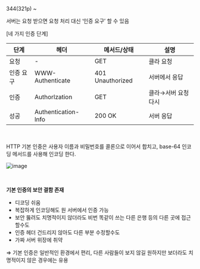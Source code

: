 344(321p) ~

서버는 요청 받으면 요청 처리 대신 ‘인증 요구’ 할 수 있음

[네 가지 인증 단계]

| 단계      | 헤더                | 메서드/상태      | 설명                |
| --------- | ------------------- | ---------------- | ------------------- |
| 요청      | -                   | GET              | 클라 요청           |
| 인증 요구 | WWW-Authenticate    | 401 Unauthorized | 서버에서 응답       |
| 인증      | Authorlzation       | GET              | 클라→서버 요청 다시 |
| 성공      | Authentication-lnfo | 200 OK           | 서버 응답           |

<br/>

HTTP 기본 인중은 사용자 이름과 비밀번호를 콜론으로 이어서 합치고, base-64 인코딩 메서드를 사용해 인코딩 한다.

![image](https://user-images.githubusercontent.com/50893303/202091643-9352d8f1-54f7-4d2e-bd94-9ec5fd237509.png)

<br/>

**기본 인증의 보안 결함 존재**

- 디코딩 쉬움
- 복잡하게 인코딩해도 원 서버에서 인증 가능
- 보안 뚫려도 치명적이지 않더라도 비번 똑같이 쓰는 다른 은행 등의 다른 곳에 접근할수도
- 인증 헤더 건드리지 않아도 다른 부분 수정할수도
- 가짜 서버 위장에 취약

⇒ 기본 인증은 일반적인 환경에서 편리, 다른 사람들이 보지 않길 원하지만 보더라도 치명적이지 않은 경우에는 유용

<br/>
